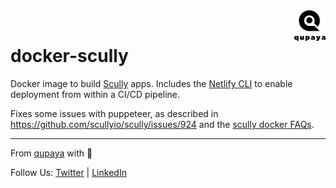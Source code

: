 

<img src="https://raw.githubusercontent.com/qupaya/assets/master/logo/logo-full.svg" alt="dark qupaya logo with font" width="50" align="right">

<br>

# docker-scully

Docker image to build [Scully](https://scully.io/) apps. Includes the [Netlify CLI](https://www.npmjs.com/package/netlify-cli) to enable deployment from within a CI/CD pipeline.

Fixes some issues with puppeteer, as described in https://github.com/scullyio/scully/issues/924 and the [scully docker FAQs](https://scully.io/docs/faq/).


---

From [qupaya](https://www.qupaya.com/) with 🖤️

Follow Us: [Twitter](twitter.com/qupaya) | [LinkedIn](linkedin.com/company/qupaya)
